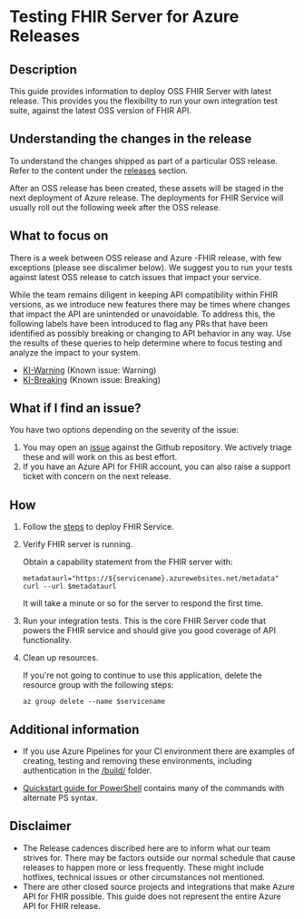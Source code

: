 # Testing FHIR Server for Azure Releases

## Description
This guide provides information to deploy OSS FHIR Server with latest release. This provides you the flexibility to run your own integration test suite, against the latest OSS version of FHIR API.

## Understanding the changes in the release
To understand the changes shipped as part of a particular OSS release. Refer to the content under the [releases](https://github.com/microsoft/fhir-server/releases) section.

After an OSS release has been created, these assets will be staged in the next deployment of Azure release. The deployments for FHIR Service will usually roll out the following week after the OSS release.

## What to focus on
There is a week between OSS release and Azure -FHIR release, with few exceptions (please see discalimer below). We suggest you to run your tests against latest OSS release to catch issues that impact your service. 

While the team remains diligent in keeping API compatibility within FHIR versions, as we introduce new features there may be times where changes that impact the API are unintended or unavoidable. To address this, the following labels have been introduced to flag any PRs that have been identified as possibly breaking or changing to API behavior in any way. Use the results of these queries to help determine where to focus testing and analyze the impact to your system.

- [KI-Warning](https://github.com/microsoft/fhir-server/issues?q=label%3AKI-Warning+) (Known issue: Warning)
- [KI-Breaking](https://github.com/microsoft/fhir-server/issues?q=label%3AKI-Breaking+) (Known issue: Breaking)

## What if I find an issue?

You have two options depending on the severity of the issue: 
1. You may open an [issue](https://github.com/microsoft/fhir-server/issues/new/choose) against the Github repository. We actively triage these and will work on this as best effort. 
2. If you have an Azure API for FHIR account, you can also raise a support ticket with concern on the next release.

## How

1. Follow the [steps](/blob/main/docs/DefaultDeployment) to deploy FHIR Service.
2. Verify FHIR server is running.

    Obtain a capability statement from the FHIR server with:

    ```azurecli-interactive
    metadataurl="https://${servicename}.azurewebsites.net/metadata"
    curl --url $metadataurl
    ```

    It will take a minute or so for the server to respond the first time.

3. Run your integration tests. This is the core FHIR Server code that powers the FHIR service and should give you good coverage of API functionality.

4. Clean up resources.

    If you're not going to continue to use this application, delete the resource group with the following steps:

    ```azurecli-interactive
    az group delete --name $servicename
    ```

## Additional information

- If you use Azure Pipelines for your CI environment there are examples of creating, testing and removing these environments, including authentication in the [/build/](https://github.com/microsoft/fhir-server/tree/main/build) folder.

- [Quickstart guide for PowerShell](https://github.com/microsoft/fhir-server/blob/main/docs/QuickstartDeployPowerShell.md) contains many of the commands with alternate PS syntax.

## Disclaimer

- The Release cadences discribed here are to inform what our team strives for. There may be factors outside our normal schedule that cause releases to happen more or less frequently. These might include hotfixes, technical issues or other circumstances not mentioned.
- There are other closed source projects and integrations that make Azure API for FHIR possible. This guide does not represent the entire Azure API for FHIR release.

